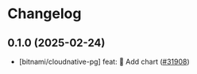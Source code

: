 # Changelog

## 0.1.0 (2025-02-24)

* [bitnami/cloudnative-pg] feat: :tada: Add chart ([#31908](https://github.com/bitnami/charts/pull/31908))
